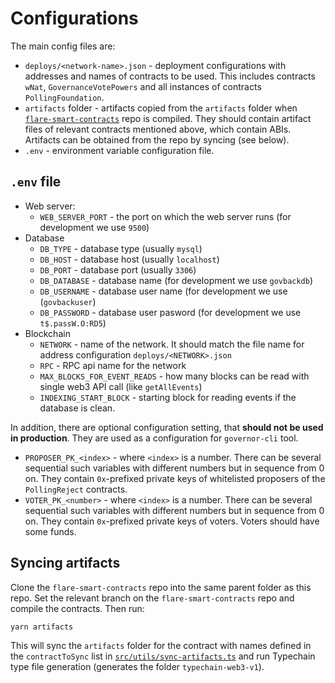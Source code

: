 # Configurations

The main config files are:
- `deploys/<network-name>.json` - deployment configurations with addresses and names of contracts to be used. This includes contracts `wNat`, `GovernanceVotePowers` and all instances of contracts `PollingFoundation`.
- `artifacts` folder - artifacts copied from the `artifacts` folder when [`flare-smart-contracts`](https://gitlab.com/flarenetwork/flare-smart-contracts) repo is compiled. They should contain artifact files of relevant contracts mentioned above, which contain ABIs. Artifacts can be obtained from the repo by syncing (see below).
- `.env` - environment variable configuration file.

## `.env` file

- Web server:
   - `WEB_SERVER_PORT` - the port on which the web server runs (for development we use `9500`)
- Database
   - `DB_TYPE` - database type (usually `mysql`)
   - `DB_HOST` - database host (usually `localhost`)
   - `DB_PORT` - database port (usually `3306`)
   - `DB_DATABASE` - database name (for development we use `govbackdb`)
   - `DB_USERNAME` - database user name (for development we use (`govbackuser`)
   - `DB_PASSWORD` - database user pasword (for development we use `t$.passW.O:RD5`)
- Blockchain
   - `NETWORK` - name of the network. It should match the file name for address configuration `deploys/<NETWORK>.json`
   - `RPC` - RPC api name for the network
   - `MAX_BLOCKS_FOR_EVENT_READS` - how many blocks can be read with single web3 API call (like `getAllEvents`)
   - `INDEXING_START_BLOCK` - starting block for reading events if the database is clean.

In addition, there are optional configuration setting, that **should not be used in production**. They are used as a configuration for `governor-cli` tool.

- `PROPOSER_PK_<index>` - where `<index>` is a number. There can be several sequential such variables with different numbers but in sequence from 0 on. They contain `0x`-prefixed private keys of whitelisted proposers of the `PollingReject` contracts.
- `VOTER_PK_<number>` - where `<index>` is a number. There can be several sequential such variables with different numbers but in sequence from 0 on. They contain `0x`-prefixed private keys of voters. Voters should have some funds.

## Syncing artifacts

Clone the `flare-smart-contracts` repo into the same parent folder as this repo. Set the relevant branch on the `flare-smart-contracts`
repo and compile the contracts. Then run:

```
yarn artifacts
```

This will sync the `artifacts` folder for the contract with names defined in the `contractToSync` list in [`src/utils/sync-artifacts.ts`](src/utils/sync-artifacts.ts) and run Typechain type file generation (generates the folder `typechain-web3-v1`).


